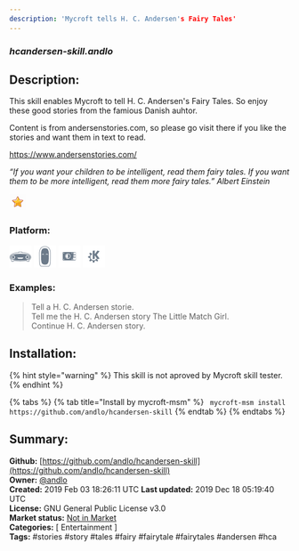 ```yaml
---
description: 'Mycroft tells H. C. Andersen's Fairy Tales'
---
```


### _hcandersen-skill.andlo_  
## Description:  
This skill enables Mycroft to tell H. C. Andersen's Fairy Tales. So enjoy these good stories from the famious Danish auhtor.

Content is from andersenstories.com, so please go visit there if you like the stories and want them in text to read.

https://www.andersenstories.com/

_“If you want your children to be intelligent, read them fairy tales. If you want them to be more
intelligent, read them more fairy tales.”
Albert Einstein_  
  
![](../.gitbook/assets/star.png)  
  
### Platform:  
 ![Mark I](../.gitbook/assets/mark-1-icon.png)  ![Mark II](../.gitbook/assets/mark-2-icon.png)  ![Picroft](../.gitbook/assets/picroft-icon.png)  ![plasmoid](../.gitbook/assets/kde.png)   
### Examples:  
> Tell a H. C. Andersen storie.  
> Tell me the H. C. Andersen story The Little Match Girl.  
> Continue H. C. Andersen story.  
  
## Installation:  
{% hint style="warning" %}
This skill is not aproved by Mycroft skill tester.
{% endhint %}
    
{% tabs %}
{% tab title="Install by mycroft-msm" %}
``` mycroft-msm install https://github.com/andlo/hcandersen-skill```
{% endtab %}
  {% endtabs %}
    
## Summary:  
**Github:** [https://github.com/andlo/hcandersen-skill](https://github.com/andlo/hcandersen-skill)  
**Owner:** [@andlo](https://github.com/andlo)  
**Created:** 2019 Feb 03 18:26:11 UTC  **Last updated:** 2019 Dec 18 05:19:40 UTC  
**License:** GNU General Public License v3.0  
**Market status:** [Not in Market](https://market.mycroft.ai/skill/)  
**Categories:** [ Entertainment ]   
**Tags:** \#stories \#story \#tales \#fairy \#fairytale \#fairytales \#andersen \#hca   
